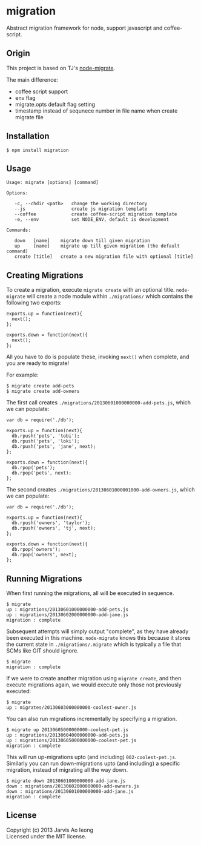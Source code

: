 # migration

  Abstract migration framework for node, support javascript and coffee-script.

## Origin

This project is based on TJ's [node-migrate](https://github.com/visionmedia/node-migrate).

The main difference:

- coffee script support
- env flag
- migrate.opts default flag setting
- timestamp instead of sequnece number in file name when create migrate file

## Installation

    $ npm install migration

## Usage

    Usage: migrate [options] [command]

    Options:

       -c, --chdir <path>   change the working directory
       --js                 create js migration template
       --coffee             create coffee-script migration template
       -e, --env            set NODE_ENV, default is development

    Commands:

       down   [name]    migrate down till given migration
       up     [name]    migrate up till given migration (the default command)
       create [title]   create a new migration file with optional [title]

## Creating Migrations

To create a migration, execute `migrate create` with an optional title. `node-migrate` will create a node module within `./migrations/` which contains the following two exports:

    exports.up = function(next){
      next();
    };

    exports.down = function(next){
      next();
    };

All you have to do is populate these, invoking `next()` when complete, and you are ready to migrate!

For example:

    $ migrate create add-pets
    $ migrate create add-owners

The first call creates `./migrations/20130601000000000-add-pets.js`, which we can populate:

    var db = require('./db');

    exports.up = function(next){
      db.rpush('pets', 'tobi');
      db.rpush('pets', 'loki');
      db.rpush('pets', 'jane', next);
    };

    exports.down = function(next){
      db.rpop('pets');
      db.rpop('pets', next);
    };

The second creates `./migrations/20130601000001000-add-owners.js`, which we can populate:

    var db = require('./db');

    exports.up = function(next){
      db.rpush('owners', 'taylor');
      db.rpush('owners', 'tj', next);
    };

    exports.down = function(next){
      db.rpop('owners');
      db.rpop('owners', next);
    };

## Running Migrations

When first running the migrations, all will be executed in sequence.

    $ migrate
    up : migrations/20130601000000000-add-pets.js
    up : migrations/20130602000000000-add-jane.js
    migration : complete

Subsequent attempts will simply output "complete", as they have already been executed in this machine. `node-migrate` knows this because it stores the current state in `./migrations/.migrate` which is typically a file that SCMs like GIT should ignore.

    $ migrate
    migration : complete

If we were to create another migration using `migrate create`, and then execute migrations again, we would execute only those not previously executed:

    $ migrate
    up : migrates/20130603000000000-coolest-owner.js

You can also run migrations incrementally by specifying a migration.

    $ migrate up 20130605000000000-coolest-pet.js
    up : migrations/20130604000000000-add-pets.js
    up : migrations/20130605000000000-coolest-pet.js
    migration : complete

This will run up-migrations upto (and including) `002-coolest-pet.js`. Similarly you can run down-migrations upto (and including) a specific migration, instead of migrating all the way down.

    $ migrate down 20130601000000000-add-jane.js
    down : migrations/20130602000000000-add-owners.js
    down : migrations/20130601000000000-add-jane.js
    migration : complete

## License 

Copyright (c) 2013 Jarvis Ao Ieong   
Licensed under the MIT license.
